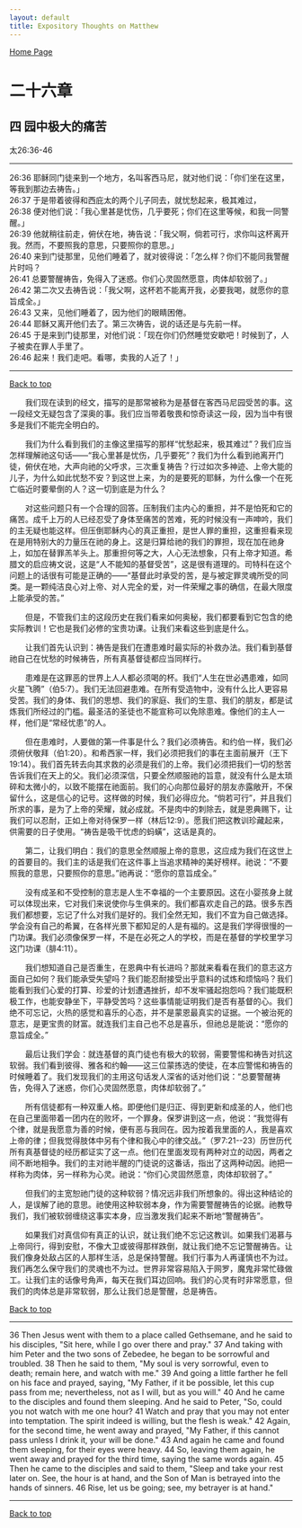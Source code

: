 ```yaml
---
layout: default
title: Expository Thoughts on Matthew
---
```

[ Home Page ]({{site.baseurl}}/index) <br>

<a name="0"></a>
# 二十六章 

## 四 园中极大的痛苦

太26:36-46

***

26:36 耶稣同门徒来到一个地方，名叫客西马尼，就对他们说：「你们坐在这里，等我到那边去祷告。」<br>
26:37 于是带着彼得和西庇太的两个儿子同去，就忧愁起来，极其难过，<br>
26:38 便对他们说：「我心里甚是忧伤，几乎要死；你们在这里等候，和我一同警醒。」<br>
26:39 他就稍往前走，俯伏在地，祷告说：「我父啊，倘若可行，求你叫这杯离开我。然而，不要照我的意思，只要照你的意思。」<br>
26:40 来到门徒那里，见他们睡着了，就对彼得说：「怎么样？你们不能同我警醒片时吗？<br>
26:41 总要警醒祷告，免得入了迷惑。你们心灵固然愿意，肉体却软弱了。」<br>
26:42 第二次又去祷告说：「我父啊，这杯若不能离开我，必要我喝，就愿你的意旨成全。」<br>
26:43 又来，见他们睡着了，因为他们的眼睛困倦。<br>
26:44 耶稣又离开他们去了。第三次祷告，说的话还是与先前一样。<br>
26:45 于是来到门徒那里，对他们说：「现在你们仍然睡觉安歇吧！时候到了，人子被卖在罪人手里了。<br>
26:46 起来！我们走吧。看哪，卖我的人近了！」<br>

***

[Back to top](#0)

&emsp;&emsp;我们现在读到的经文，描写的是那常被称为是基督在客西马尼园受苦的事。这一段经文无疑包含了深奥的事。我们应当带着敬畏和惊奇读这一段，因为当中有很多是我们不能完全明白的。

&emsp;&emsp;我们为什么看到我们的主像这里描写的那样“忧愁起来，极其难过”？我们应当怎样理解祂这句话——“我心里甚是忧伤，几乎要死”？我们为什么看到祂离开门徒，俯伏在地，大声向祂的父呼求，三次重复祷告？行过如次多神迹、上帝大能的儿子，为什么如此忧愁不安？到这世上来，为的是要死的耶稣，为什么像一个在死亡临近时要晕倒的人？这一切到底是为什么？

&emsp;&emsp;对这些问题只有一个合理的回答。压制我们主内心的重担，并不是怕死和它的痛苦。成千上万的人已经忍受了身体至痛苦的苦难，死的时候没有一声呻吟，我们的主无疑也能这样。但压倒耶稣内心的真正重担，是世人罪的重担，这重担看来现在是用特别大的力量压在祂的身上。这是归算给祂的我们的罪担，现在加在祂身上，如加在替罪羔羊头上。那重担何等之大，人心无法想象，只有上帝才知道。希腊文的启应祷文说，这是“人不能知的基督受苦”，这是很有道理的。司特科在这个问题上的话很有可能是正确的——“基督此时承受的苦，是与被定罪灵魂所受的同类。是一颗纯洁良心对上帝、对人完全的爱，对一件荣耀之事的确信，在最大限度上能承受的苦。”

&emsp;&emsp;但是，不管我们主的这段历史在我们看来如何奥秘，我们都要看到它包含的绝实际教训！它也是我们必修的宝贵功课。让我们来看这些到底是什么。

&emsp;&emsp;让我们首先认识到：祷告是我们在遭患难时最实际的补救办法。我们看到基督祂自己在忧愁的时候祷告，所有真基督徒都应当同样行。

&emsp;&emsp;患难是在这罪恶的世界上人人都必须喝的杯。我们“人生在世必遇患难，如同火星飞腾”（伯5:7）。我们无法回避患难。在所有受造物中，没有什么比人更容易受苦。我们的身体、我们的思想、我们的家庭、我们的生意、我们的朋友，都是试炼我们所经过的门槛。最圣洁的圣徒也不能宣称可以免除患难。像他们的主人一样，他们是“常经忧患”的人。

&emsp;&emsp;但在患难时，人要做的第一件事是什么？我们必须祷告。和约伯一样，我们必须俯伏敬拜（伯1:20）。和希西家一样，我们必须把我们的事在主面前展开（王下19:14）。我们首先转去向其求救的必须是我们的上帝。我们必须把我们一切的愁苦告诉我们在天上的父。我们必须深信，只要全然顺服祂的旨意，就没有什么是太琐碎和太微小的，以致不能摆在祂面前。我们的心向那位最好的朋友赤露敞开，不保留什么，这是信心的记号。这样做的时候，我们必得应允。“倘若可行”，并且我们所求的事，是为了上帝的荣耀，就必成就。不是肉中的刺除去，就是恩典赐下，让我们可以忍耐，正如上帝对待保罗一样（林后12:9）。愿我们把这教训珍藏起来，供需要的日子使用。“祷告是吸干忧虑的蚂蟥”，这话是真的。

&emsp;&emsp;第二，让我们明白：我们的意思全然顺服上帝的意思，这应成为我们在这世上的首要目的。我们主的话是我们在这件事上当追求精神的美好榜样。祂说：“不要照我的意思，只要照你的意思。”祂再说：“愿你的意旨成全。”

&emsp;&emsp;没有成圣和不受控制的意志是人生不幸福的一个主要原因。这在小婴孩身上就可以体现出来，它对我们来说使你与生俱来的。我们都喜欢走自己的路。很多东西我们都想要，忘记了什么对我们是好的。我们全然无知，我们不宜为自己做选择。学会没有自己的希翼，在各样光景下都知足的人是有福的。这是我们学得很慢的一门功课。我们必须像保罗一样，不是在必死之人的学校，而是在基督的学校里学习这门功课（腓4:11）。

&emsp;&emsp;我们想知道自己是否重生，在恩典中有长进吗？那就来看看在我们的意志这方面自己如何？我们能承受失望吗？我们能忍耐接受出乎意料的试炼和烦恼吗？我们能看到我们心爱的打算、珍爱的计划遭遇挫折，却不发牢骚起抱怨吗？我们能既积极工作，也能安静坐下，平静受苦吗？这些事情能证明我们是否有基督的心。我们绝不可忘记，火热的感觉和喜乐的心态，并不是蒙恩最真实的证据。一个被治死的意志，是更宝贵的财富。就连我们主自己也不总是喜乐，但祂总是能说：“愿你的意旨成全。”

&emsp;&emsp;最后让我们学会：就连基督的真门徒也有极大的软弱，需要警惕和祷告对抗这软弱。我们看到彼得、雅各和约翰——这三位蒙拣选的使徒，在本应警惕和祷告的时候睡着了。我们发现我们的主用这句话发人深省的话对他们说：“总要警醒祷告，免得入了迷惑，你们心灵固然愿意，肉体却软弱了。”

&emsp;&emsp;所有信徒都有一种双重人格。即便他们是归正、得到更新和成圣的人，他们也在自己里面带着一团内在的败坏，一个罪身。保罗讲到这一点，他说：“我觉得有个律，就是我愿意为善的时候，便有恶与我同在。因为按着我里面的人，我是喜欢上帝的律；但我觉得肢体中另有个律和我心中的律交战。”（罗7:21--23）历世历代所有真基督徒的经历都证实了这一点。他们在里面发现有两种对立的动因，两者之间不断地相争。我们的主对祂半醒的门徒说的这番话，指出了这两种动因。祂把一样称为肉体，另一样称为心灵。祂说：“你们心灵固然愿意，肉体却软弱了。”

&emsp;&emsp;但我们的主宽恕祂门徒的这种软弱？情况远非我们所想象的。得出这种结论的人，是误解了祂的意思。祂使用这种软弱本身，作为需要警醒祷告的论据。祂教导我们，我们被软弱缠绕这事实本身，应当激发我们起来不断地“警醒祷告”。

&emsp;&emsp;如果我们对真信仰有真正的认识，就让我们绝不忘记这教训。如果我们渴慕与上帝同行，得到安慰，不像大卫或彼得那样跌倒，就让我们绝不忘记警醒祷告。让我们像身处敌占区的人那样生活，总是保持警醒。我们行事为人再谨慎也不为过。我们再怎么保守我们的灵魂也不为过。世界非常容易陷入于网罗，魔鬼非常忙碌做工。让我们主的话像号角声，每天在我们耳边回响。我们的心灵有时非常愿意，但我们的肉体总是非常软弱，那么让我们总是警醒，总是祷告。

[Back to top](#0)

***

36 Then Jesus went with them to a place called Gethsemane, and he said to his disciples, "Sit here, while I go over there and pray." 37 And taking with him Peter and the two sons of Zebedee, he began to be sorrowful and troubled. 38 Then he said to them, "My soul is very sorrowful, even to death; remain here, and watch with me." 39 And going a little farther he fell on his face and prayed, saying, "My Father, if it be possible, let this cup pass from me; nevertheless, not as I will, but as you will." 40 And he came to the disciples and found them sleeping. And he said to Peter, "So, could you not watch with me one hour? 41 Watch and pray that you may not enter into temptation. The spirit indeed is willing, but the flesh is weak." 42 Again, for the second time, he went away and prayed, "My Father, if this cannot pass unless I drink it, your will be done." 43 And again he came and found them sleeping, for their eyes were heavy. 44 So, leaving them again, he went away and prayed for the third time, saying the same words again. 45 Then he came to the disciples and said to them, "Sleep and take your rest later on. See, the hour is at hand, and the Son of Man is betrayed into the hands of sinners. 46 Rise, let us be going; see, my betrayer is at hand."

***

[Back to top](#0)
